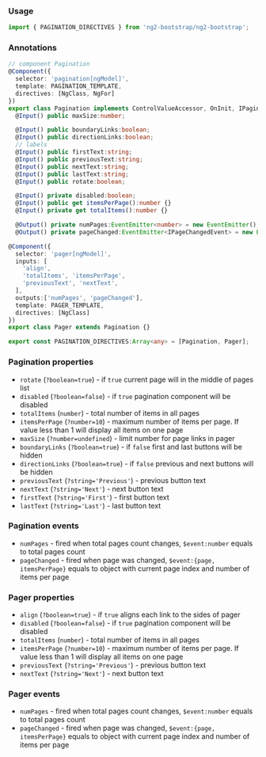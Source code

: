 ### Usage
```typescript
import { PAGINATION_DIRECTIVES } from 'ng2-bootstrap/ng2-bootstrap';
```

### Annotations
```typescript
// component Pagination
@Component({
  selector: 'pagination[ngModel]',
  template: PAGINATION_TEMPLATE,
  directives: [NgClass, NgFor]
})
export class Pagination implements ControlValueAccessor, OnInit, IPaginationConfig, IAttribute {
  @Input() public maxSize:number;

  @Input() public boundaryLinks:boolean;
  @Input() public directionLinks:boolean;
  // labels
  @Input() public firstText:string;
  @Input() public previousText:string;
  @Input() public nextText:string;
  @Input() public lastText:string;
  @Input() public rotate:boolean;

  @Input() private disabled:boolean;
  @Input() public get itemsPerPage():number {}
  @Input() private get totalItems():number {}

  @Output() private numPages:EventEmitter<number> = new EventEmitter();
  @Output() private pageChanged:EventEmitter<IPageChangedEvent> = new EventEmitter();

@Component({
  selector: 'pager[ngModel]',
  inputs: [
    'align',
    'totalItems', 'itemsPerPage',
    'previousText', 'nextText',
  ],
  outputs:['numPages', 'pageChanged'],
  template: PAGER_TEMPLATE,
  directives: [NgClass]
})
export class Pager extends Pagination {}

export const PAGINATION_DIRECTIVES:Array<any> = [Pagination, Pager];
```
### Pagination properties
  - `rotate` (`?boolean=true`) - if `true` current page will in the middle of pages list
  - `disabled` (`?boolean=false`) - if `true` pagination component will be disabled
  - `totalItems` (`number`) - total number of items in all pages
  - `itemsPerPage` (`?number=10`) - maximum number of items per page. If value less than 1 will display all items on one page
  - `maxSize` (`?number=undefined`) - limit number for page links in pager
  - `boundaryLinks` (`?boolean=true`) - if `false` first and last buttons will be hidden
  - `directionLinks` (`?boolean=true`) - if `false` previous and next buttons will be hidden
  - `previousText` (`?string='Previous'`) - previous button text
  - `nextText` (`?string='Next'`) - next button text
  - `firstText` (`?string='First'`) - first button text
  - `lastText` (`?string='Last'`) - last button text

### Pagination events
  - `numPages` - fired when total pages count changes, `$event:number` equals to total pages count
  - `pageChanged` - fired when page was changed, `$event:{page, itemsPerPage}` equals to object with current page index and number of items per page

### Pager properties
  - `align` (`?boolean=true`) - if `true` aligns each link to the sides of pager
  - `disabled` (`?boolean=false`) - if `true` pagination component will be disabled
  - `totalItems` (`number`) - total number of items in all pages
  - `itemsPerPage` (`?number=10`) - maximum number of items per page. If value less than 1 will display all items on one page
  - `previousText` (`?string='Previous'`) - previous button text
  - `nextText` (`?string='Next'`) - next button text

### Pager events
  - `numPages` - fired when total pages count changes, `$event:number` equals to total pages count
  - `pageChanged` - fired when page was changed, `$event:{page, itemsPerPage}` equals to object with current page index and number of items per page
